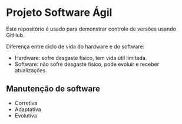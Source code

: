 # Projeto Software Ágil

Este repositório é usado para demonstrar controle de versões usando GitHub.

Diferença entre ciclo de vida do hardware e do software:
- Hardware: sofre desgaste físico, tem vida útil limitada.
- Software: não sofre desgaste físico, pode evoluir e receber atualizações.

## Manutenção de software
- Corretiva
- Adaptativa
- Evolutiva
